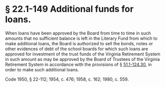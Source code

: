 # § 22.1-149 Additional funds for loans.

<p>When loans have been approved by the Board from time to time in such amounts that no sufficient balance is left in the Literary Fund from which to make additional loans, the Board is authorized to sell the bonds, notes or other evidences of debt of the school boards for which such loans are approved for investment of the trust funds of the Virginia Retirement System in such amount as may be approved by the Board of Trustees of the Virginia Retirement System in accordance with the provisions of § <a href='http://law.lis.virginia.gov/vacode/51.1-124.30/'>51.1-124.30</a>, in order to make such additional loans.</p><p>Code 1950, § 22-112; 1954, c. 476; 1958, c. 162; 1980, c. 559.</p>